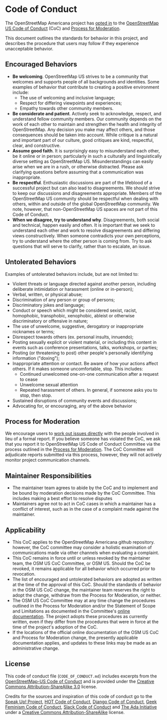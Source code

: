 # Code of Conduct

The OpenStreetMap Americana project has [opted in](https://github.com/ZeLonewolf/openstreetmap-americana/pull/489) to the [OpenStreetMap US Code of Conduct](https://wiki.openstreetmap.org/wiki/Foundation/Local_Chapters/United_States/Code_of_Conduct_Committee/OSM_US_Code_of_Conduct) (CoC) and [Process for Moderation](https://wiki.openstreetmap.org/wiki/Foundation/Local_Chapters/United_States/Code_of_Conduct_Committee/ModerationProcess).

This document outlines the standards for behavior in this project, and describes the procedure that users may follow if they experience unacceptable behavior.

## Encouraged Behaviors

- **Be welcoming**. OpenStreetMap US strives to be a community that welcomes and supports people of all backgrounds and identities. Some examples of behavior that contribute to creating a positive environment include:
  - The use of welcoming and inclusive language;
  - Respect for differing viewpoints and experiences;
  - Empathy towards other community members.
- **Be considerate and patient**. Actively seek to acknowledge, respect, and understand fellow community members. Our community depends on the work of each other to maintain and strengthen the health and integrity of OpenStreetMap. Any decision you make may affect others, and those consequences should be taken into account. While critique is a natural and important part of our culture, good critiques are kind, respectful, clear, and constructive.
- **Assume good faith**. It is surprisingly easy to misunderstand each other, be it online or in person; particularly in such a culturally and linguistically diverse setting as OpenStreetMap US. Misunderstandings can easily arise when we are in a rush, or otherwise distracted. Please ask clarifying questions before assuming that a communication was inappropriate.
- **Be respectful**. Enthusiastic discussions are part of the lifeblood of a successful project but can also lead to disagreements. We should strive to keep our discussions and disagreements appropriate. Members of the OpenStreetMap US community should be respectful when dealing with others, within and outside of the global OpenStreetMap community. We note, however, that non-OpenStreetMap US spaces are not part of this Code of Conduct.
- **When we disagree, try to understand why**. Disagreements, both social and technical, happen easily and often. It is important that we seek to understand each other and work to resolve disagreements and differing views constructively. When someone contradicts your own perceptions, try to understand where the other person is coming from. Try to ask questions that will serve to clarify, rather than to escalate, an issue.

## Untolerated Behaviors

Examples of untolerated behaviors include, but are not limited to:

- Violent threats or language directed against another person, including deliberate intimidation or harassment (online or in-person);
- Verbal, written, or physical abuse;
- Discrimination of any person or group of persons;
- Discriminatory jokes and language;
- Conduct or speech which might be considered sexist, racist, homophobic, transphobic, xenophobic, ableist or otherwise discriminatory or offensive in nature;
- The use of unwelcome, suggestive, derogatory or inappropriate nicknames or terms;
- Disrespect towards others (ex. personal insults, innuendo);
- Posting sexually explicit or violent material, or including this content in events such as conference presentations, talks, workshops, or parties;
- Posting (or threatening to post) other people's personally identifying information ("doxing");
- Inappropriate attention or contact. Be aware of how your actions affect others. If it makes someone uncomfortable, stop. This includes:
  - Continued unwelcomed one-on-one communication after a request to cease
  - Unwelcome sexual attention
  - Repeated harassment of others. In general, if someone asks you to stop, then stop.
- Sustained disruptions of community events and discussions;
- Advocating for, or encouraging, any of the above behavior

## Process for Moderation

We encourage users to [work out issues directly](https://wiki.openstreetmap.org/wiki/Foundation/Local_Chapters/United_States/Code_of_Conduct_Committee/OSM_US_Code_of_Conduct#How_to_Handle_a_Complaint) with the people involved in lieu of a formal report.
If you believe someone has violated the CoC, we ask that you report it to OpenStreetMap US Code of Conduct Committee via the process outlined in the [Process for Moderation](https://wiki.openstreetmap.org/wiki/Foundation/Local_Chapters/United_States/Code_of_Conduct_Committee/ModerationProcess). The CoC Committee will adjudicate reports submitted via this process, however, they will not actively monitor project communication channels.

## Maintainer Responsibilities

- The maintainer team agrees to abide by the CoC and to implement and be bound by moderation decisions made by the CoC Committee. This includes making a best effort to resolve disputes
- Maintainers agree not to act in CoC cases in which a maintainer has a conflict of interest, such as in the case of a complaint made against the maintainer.

## Applicability

- This CoC applies to the OpenStreetMap Americana github repository. however, the CoC committee may consider a holistic examination of communications made via other channels when evaluating a complaint.
- This CoC remains in force until or unless revoked by the maintainer team, the OSM US CoC Committee, or OSM US. Should the CoC be revoked, it remains applicable for all behavior which occurred prior to revocation.
- The list of encouraged and untolerated behaviors are adopted as written at the time of the approval of this CoC. Should the standards of behavior in the OSM US CoC change, the maintainer team reserves the right to adopt the change, withdraw from the Process for Moderation, or neither.
- The OSM US CoC Committee may at any time change the procedures outlined in the Process for Moderation and/or the Statement of Scope and Limitations as documented in the Committee's [online documentation](https://wiki.openstreetmap.org/wiki/Foundation/Local_Chapters/United_States/Code_of_Conduct_Committee/OSM_US_Code_of_Conduct). The project adopts these procedures as currently written, even if they differ from the procedures that were in force at the time of the project's adoption of the CoC.
- If the locations of the official online documentation of the OSM US CoC and Process for Moderation change, the presently applicable documentation applies, and updates to these links may be made as an administrative change.

## License

This code of conduct file (`CODE_OF_CONDUCT.md`) includes excerpts from the [OpenStreetMap-US Code of Conduct](https://wiki.openstreetmap.org/wiki/Foundation/Local_Chapters/United_States/Code_of_Conduct_Committee/OSM_US_Code_of_Conduct) and is provided under the [Creative Commons Attribution-ShareAlike 3.0](http://creativecommons.org/licenses/by-sa/3.0/) license.

Credits for the sources and inspiration of this code of conduct go to the [Speak Up! Project](http://web.archive.org/web/20141109123859/http://speakup.io/coc.html), [HOT Code of Conduct](https://www.hotosm.org/code-of-conduct.html), [Django Code of Conduct](https://www.djangoproject.com/conduct/reporting/), [Geek Feminism Code of Conduct](https://geekfeminismdotorg.wordpress.com/about/code-of-conduct/), [Slack Code of Conduct](https://api.slack.com/docs/community-code-of-conduct) and [The Ada Initiative](http://adainitiative.org/2014/02/18/howto-design-a-code-of-conduct-for-your-community/) under a [Creative Commons Attribution-ShareAlike](http://creativecommons.org/licenses/by-sa/3.0/) license.
